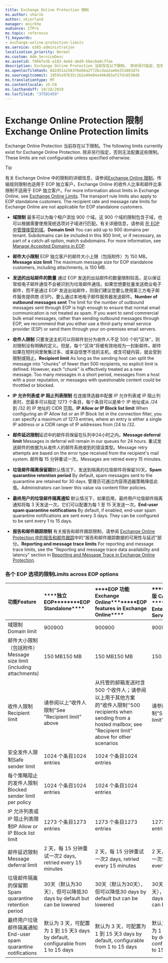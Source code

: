 ```yaml
---
title: Exchange Online Protection 限制
ms.author: sharik
author: skjerland
manager: mnirkhe
audience: ITPro
ms.topic: reference
f1_keywords:
- exchange-online-protection-limits
ms.service: o365-administration
localization_priority: Normal
ms.custom: Adm_ServiceDesc
ms.assetid: f866fe3b-a183-4e6d-abd9-bbec0a0c7fae
description: Exchange Online Protection 当前存在以下限制。 除非另行指定，否则无法配置这些限制。
ms.openlocfilehash: 8d2d51a158376eb6a2f72bcdaa2ae6e351865d7e
ms.sourcegitcommit: 19591e97b35c1b2a99e04a496d83af27dc6530d6
ms.translationtype: MT
ms.contentlocale: zh-CN
ms.lasthandoff: 10/18/2019
ms.locfileid: "37581459"
---
```

# <a name="exchange-online-protection-limits"></a><span data-ttu-id="36c09-104">Exchange Online Protection 限制</span><span class="sxs-lookup"><span data-stu-id="36c09-104">Exchange Online Protection limits</span></span>

<span data-ttu-id="36c09-105">Exchange Online Protection 当前存在以下限制。</span><span class="sxs-lookup"><span data-stu-id="36c09-105">The following limits currently exist for Exchange Online Protection.</span></span> <span data-ttu-id="36c09-106">除非另行指定，否则无法配置这些限制。</span><span class="sxs-lookup"><span data-stu-id="36c09-106">These limits are not configurable unless specified otherwise.</span></span> 
  
> [!TIP]
> <span data-ttu-id="36c09-p103">有关 Exchange Online 中的限制的详细信息，请参阅[Exchange Online 限制](../exchange-online-service-description/exchange-online-limits.md)。传输规则限制也适用于 EOP 独立客户。Exchange Online 的收件人比率和邮件比率限制不适用于 EOP 独立客户。</span><span class="sxs-lookup"><span data-stu-id="36c09-p103">For more information about limits in Exchange Online, see [Exchange Online Limits](../exchange-online-service-description/exchange-online-limits.md). The transport rule limits also apply to EOP standalone customers. The recipient rate and message rate limits for Exchange Online are not applicable for EOP standalone customers.</span></span> 
  
- <span data-ttu-id="36c09-p104">**域限制** 最多可以为每个租户添加 900 个域。这 900 个域的限制包含子域，也可以根据需要使用笼统选项对子域进行匹配。有关详细信息，请参阅 [在 EOP 中管理接受的域](https://go.microsoft.com/fwlink/p/?LinkId=282239)。</span><span class="sxs-lookup"><span data-stu-id="36c09-p104">**Domain limit** You can add up to 900 domains per tenant. Subdomains can be included in this 900 limit, or if necessary, as part of a catch-all option, match subdomains. For more information, see [Manage Accepted Domains in EOP](https://go.microsoft.com/fwlink/p/?LinkId=282239).</span></span>
    
- <span data-ttu-id="36c09-113">**邮件大小限制** EOP 独立客户的邮件大小上限（包括附件）为 150 MB。</span><span class="sxs-lookup"><span data-stu-id="36c09-113">**Message size limit** The maximum message size for EOP standalone customers, including attachments, is 150 MB.</span></span> 
    
- <span data-ttu-id="36c09-p105">**发送的出站邮件的数量** 通过 EOP 发送的出站邮件的数量限制较高，足以保证常规电子邮件通信不会被识别为垃圾邮件通信。如果您想要批量发送商业电子邮件，而不是通过 EOP 发送出站邮件，则我们建议您要么使用第三方电子邮件服务提供商 (ESP)，要么通过本地电子邮件服务器发送邮件。</span><span class="sxs-lookup"><span data-stu-id="36c09-p105">**Number of outbound messages sent** The limit for the number of outbound messages sent through EOP is high enough to ensure that normal email communication is not treated as spam. If you want to send commercial bulk email messages, rather than sending outbound messages through EOP, we recommend that you either use a third-party email service provider (ESP) or send them through your on-premises email servers.</span></span> 
    
- <span data-ttu-id="36c09-p106">**收件人限制** 只要发送主机可以将邮件划分为收件人不足 500 个的"区块"，则对限制没有明确的定义。但是，每个"区块"将被有效地视为一封新邮件。邮件如果在短时间里聚集过多、或来自信誉不佳的主机，或含可疑内容，就会受到限制或阻止。</span><span class="sxs-lookup"><span data-stu-id="36c09-p106">**Recipient limit** As long as the sending host can split the message into "chunks" of fewer than 500 recipients, no explicit limit is defined. However, each "chunk" is effectively treated as a new message. Too many messages in a short period, messages from a host with a poor reputation, or messages with questionable content could be throttled or blocked.</span></span> 
    
- <span data-ttu-id="36c09-119">**IP 允许列表或 IP 阻止列表限制** 在连接筛选器中配置 IP 允许列表或 IP 阻止列表时，您最多可以指定 1273 个条目，每个条目可以是单个 IP 地址或从 /24 到 /32 的 IP 地址的 CIDR 范围。</span><span class="sxs-lookup"><span data-stu-id="36c09-119">**IP Allow or IP Block list limit** When configuring an IP Allow list or an IP Block list in the connection filter, you can specify a maximum of 1273 entries, where an entry is either a single IP address or a CIDR range of IP addresses from /24 to /32.</span></span> 
    
- <span data-ttu-id="36c09-120">**邮件延迟限制**延迟中的邮件将保留在队列中24小时之内。</span><span class="sxs-lookup"><span data-stu-id="36c09-120">**Message deferral limit** Messages in deferral will remain in our queues for 24 hours.</span></span> <span data-ttu-id="36c09-121">重试发送邮件的依据为从收件人的邮件系统收到的错误类型。</span><span class="sxs-lookup"><span data-stu-id="36c09-121">Message retry attempts are based on the error type received from the recipient's mail system.</span></span> <span data-ttu-id="36c09-122">邮件每 15 分钟重试一次。</span><span class="sxs-lookup"><span data-stu-id="36c09-122">Messages are retried every 15 minutes.</span></span> 
    
- <span data-ttu-id="36c09-123">**垃圾邮件隔离保留期**默认情况下，发送到隔离的垃圾邮件将保留30天。</span><span class="sxs-lookup"><span data-stu-id="36c09-123">**Spam quarantine retention period** By default, spam messages sent to the quarantine are retained for 30 days.</span></span> <span data-ttu-id="36c09-124">管理员可通过内容筛选器策略降低此值。</span><span class="sxs-lookup"><span data-stu-id="36c09-124">Administrators can lower this value via content filter policies.</span></span> 
    
- <span data-ttu-id="36c09-p109">**最终用户的垃圾邮件隔离通知** 默认情况下，如果启用，最终用户垃圾邮件隔离通知将每 3 天发送一次。它们可以配置为每 1 至 15 天发送一次。</span><span class="sxs-lookup"><span data-stu-id="36c09-p109">**End-user spam quarantine notifications** By default, if enabled, end-user spam quarantine notifications are sent every 3 days. They can be configured to be sent every 1 to 15 days.</span></span> 
    
- <span data-ttu-id="36c09-127">**报告和邮件跟踪限制** 有关报告和邮件跟踪限制，请参阅 [Exchange Online Protection 中的报告和邮件跟踪](https://go.microsoft.com/fwlink/?LinkId=394248)中的"报告和邮件跟踪数据的可用性与延迟"部分。</span><span class="sxs-lookup"><span data-stu-id="36c09-127">**Reporting and message trace limits** For reporting and message trace limits, see the "Reporting and message trace data availability and latency" section in [Reporting and Message Trace in Exchange Online Protection](https://go.microsoft.com/fwlink/?LinkId=394248).</span></span>
    
### <a name="limits-across-eop-options"></a><span data-ttu-id="36c09-128">各个 EOP 选项的限制</span><span class="sxs-lookup"><span data-stu-id="36c09-128">Limits across EOP options</span></span>

|<span data-ttu-id="36c09-129">**功能**</span><span class="sxs-lookup"><span data-stu-id="36c09-129">**Feature**</span></span>|<span data-ttu-id="36c09-130">\*\*\*\*独立 EOP\*\*\*\*</span><span class="sxs-lookup"><span data-stu-id="36c09-130">\*\*\*\*EOP Standalone\*\*\*\*</span></span>|<span data-ttu-id="36c09-131">\*\*\*\*EOP 功能Exchange Online\*\*\*\*</span><span class="sxs-lookup"><span data-stu-id="36c09-131">\*\*\*\*EOP features in Exchange Online\*\*\*\*</span></span>|<span data-ttu-id="36c09-132">\*\*\*\*Exchange 企业版 CAL 带服务\*\*\*\*</span><span class="sxs-lookup"><span data-stu-id="36c09-132">\*\*\*\*Exchange Enterprise CAL with Services\*\*\*\*</span></span>|
|:-----|:-----|:-----|:-----|
|<span data-ttu-id="36c09-133">域限制</span><span class="sxs-lookup"><span data-stu-id="36c09-133">Domain limit</span></span>  <br/> |<span data-ttu-id="36c09-134">900</span><span class="sxs-lookup"><span data-stu-id="36c09-134">900</span></span>  <br/> |<span data-ttu-id="36c09-135">900</span><span class="sxs-lookup"><span data-stu-id="36c09-135">900</span></span>  <br/> |<span data-ttu-id="36c09-136">900</span><span class="sxs-lookup"><span data-stu-id="36c09-136">900</span></span>  <br/> |
|<span data-ttu-id="36c09-137">邮件大小限制（包括附件）</span><span class="sxs-lookup"><span data-stu-id="36c09-137">Message size limit (including attachments)</span></span>  <br/> |<span data-ttu-id="36c09-138">150 MB</span><span class="sxs-lookup"><span data-stu-id="36c09-138">150 MB</span></span>  <br/> |<span data-ttu-id="36c09-139">150 MB</span><span class="sxs-lookup"><span data-stu-id="36c09-139">150 MB</span></span>  <br/> |<span data-ttu-id="36c09-140">150 MB</span><span class="sxs-lookup"><span data-stu-id="36c09-140">150 MB</span></span>  <br/> |
|<span data-ttu-id="36c09-141">收件人限制</span><span class="sxs-lookup"><span data-stu-id="36c09-141">Recipient limit</span></span>  <br/> |<span data-ttu-id="36c09-142">请参阅以上"收件人限制"</span><span class="sxs-lookup"><span data-stu-id="36c09-142">See "Recipient limit" above</span></span>  <br/> |<span data-ttu-id="36c09-143">从托管的邮箱发送时含 500 个收件人；请参阅以上用于其他方案的"收件人限制''</span><span class="sxs-lookup"><span data-stu-id="36c09-143">500 recipients when sending from a hosted mailbox; see "Recipient limit" above for other scenarios</span></span>  <br/> |<span data-ttu-id="36c09-144">请参阅以上"收件人限制"</span><span class="sxs-lookup"><span data-stu-id="36c09-144">See "Recipient limit" above</span></span>  <br/> |
|<span data-ttu-id="36c09-145">安全发件人限制</span><span class="sxs-lookup"><span data-stu-id="36c09-145">Safe sender limit</span></span>  <br/> |<span data-ttu-id="36c09-146">1024 个条目</span><span class="sxs-lookup"><span data-stu-id="36c09-146">1024 entries</span></span>  <br/> |<span data-ttu-id="36c09-147">1024 个条目</span><span class="sxs-lookup"><span data-stu-id="36c09-147">1024 entries</span></span>  <br/> ||
|<span data-ttu-id="36c09-148">每个策略阻止的发件人限制</span><span class="sxs-lookup"><span data-stu-id="36c09-148">Blocked sender limit per policy</span></span>  <br/> |<span data-ttu-id="36c09-149">1024 个条目</span><span class="sxs-lookup"><span data-stu-id="36c09-149">1024 entries</span></span>  <br/> |<span data-ttu-id="36c09-150">1024 个条目</span><span class="sxs-lookup"><span data-stu-id="36c09-150">1024 entries</span></span>  <br/> ||
|<span data-ttu-id="36c09-151">IP 允许列表或 IP 阻止列表限制</span><span class="sxs-lookup"><span data-stu-id="36c09-151">IP Allow or IP Block list limit</span></span>  <br/> |<span data-ttu-id="36c09-152">1273 个条目</span><span class="sxs-lookup"><span data-stu-id="36c09-152">1273 entries</span></span>  <br/> |<span data-ttu-id="36c09-153">1273 个条目</span><span class="sxs-lookup"><span data-stu-id="36c09-153">1273 entries</span></span>  <br/> |<span data-ttu-id="36c09-154">1273 个条目</span><span class="sxs-lookup"><span data-stu-id="36c09-154">1273 entries</span></span>  <br/> |
|<span data-ttu-id="36c09-155">邮件延迟限制</span><span class="sxs-lookup"><span data-stu-id="36c09-155">Message deferral limit</span></span>  <br/> |<span data-ttu-id="36c09-156">2 天，每 15 分钟重试一次</span><span class="sxs-lookup"><span data-stu-id="36c09-156">2 days, retried every 15 minutes</span></span>  <br/> |<span data-ttu-id="36c09-157">2 天，每 15 分钟重试一次</span><span class="sxs-lookup"><span data-stu-id="36c09-157">2 days, retried every 15 minutes</span></span>  <br/> |<span data-ttu-id="36c09-158">2 天，每 15 分钟重试一次</span><span class="sxs-lookup"><span data-stu-id="36c09-158">2 days, retried every 15 minutes</span></span>  <br/> |
|<span data-ttu-id="36c09-159">垃圾邮件隔离的保留期</span><span class="sxs-lookup"><span data-stu-id="36c09-159">Spam quarantine retention period</span></span>  <br/> |<span data-ttu-id="36c09-160">30天（默认为30天），但可以降低</span><span class="sxs-lookup"><span data-stu-id="36c09-160">30 days by default but can be lowered</span></span>  <br/> |<span data-ttu-id="36c09-161">30天（默认为30天），但可以降低</span><span class="sxs-lookup"><span data-stu-id="36c09-161">30 days by default but can be lowered</span></span>  <br/> |<span data-ttu-id="36c09-162">30天（默认为30天），但可以降低</span><span class="sxs-lookup"><span data-stu-id="36c09-162">30 days by default but can be lowered</span></span>  <br/> |
|<span data-ttu-id="36c09-163">最终用户垃圾邮件隔离通知</span><span class="sxs-lookup"><span data-stu-id="36c09-163">End-user spam quarantine notifications</span></span>  <br/> |<span data-ttu-id="36c09-164">默认为 3 天，可配置为 1 到 15 天</span><span class="sxs-lookup"><span data-stu-id="36c09-164">3 days by default, configurable from 1 to 15 days</span></span>  <br/> |<span data-ttu-id="36c09-165">默认为 3 天，可配置为 1 到 15 天</span><span class="sxs-lookup"><span data-stu-id="36c09-165">3 days by default, configurable from 1 to 15 days</span></span>  <br/> |<span data-ttu-id="36c09-166">默认为 3 天，可配置为 1 到 15 天</span><span class="sxs-lookup"><span data-stu-id="36c09-166">3 days by default, configurable from 1 to 15 days</span></span>  <br/> |
   

